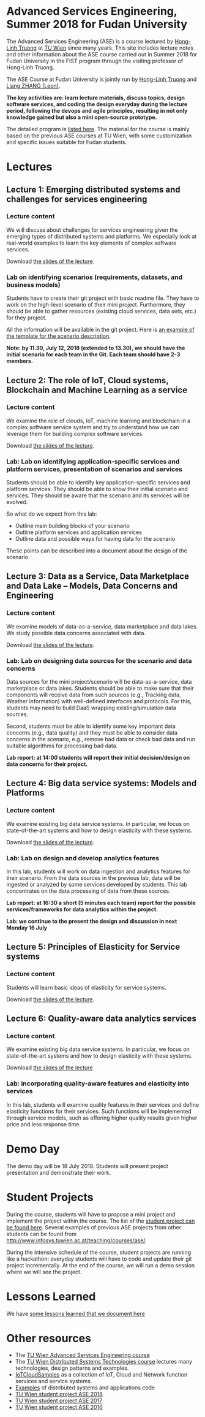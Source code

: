 # Advanced Services Engineering, Summer 2018 for Fudan University

The Advanced Services Engineering (ASE) is a course lectured by [Hong-Linh Truong](http://www.infosys.tuwien.ac.at/staff/truong) at [TU Wien](http://www.infosys.tuwien.ac.at/teaching/courses/ase/) since many years. This site includes lecture notes and other information about the ASE course carried out in Summer 2018 for Fudan University in the FIST program through the visiting professor of Hong-Linh Truong.

The ASE Course at Fudan University is jointly run by [Hong-Linh Truong](http://www.infosys.tuwien.ac.at/staff/truong) and [Liang ZHANG (Leon)](http://www.cs.fudan.edu.vn/?page_id=2303).

**The key activities are: learn lecture materials, discuss topics, design software services, and coding the design everyday during the lecture period, following the devops and agile principles, resulting in not only knowledge gained but also a mini open-source prototype.**


The detailed program is [listed here](ase-fist2018-overview.pdf). The material for the course is mainly based on the previous ASE courses at TU Wien, with some customization and specific issues suitable for Fudan students.

# Lectures

## Lecture 1: Emerging distributed systems and challenges for services engineering


### Lecture content

We will discuss about challenges for services engineering given the emerging types of distributed systems and platforms. We especially look at real-world examples to learn the key elements of complex software services.

Download [the slides of the lecture](truong-ase-fudan-2018-lecture1-dss-challenges.pdf).

### Lab on identifying scenarios (requirements, datasets, and business models)

Students have to create their git project with basic readme file. They have to work on the high-level scenario of their mini project. Furthermore, they should be able to gather resources (existing cloud services, data sets, etc.) for they project.

All the information will be available in the git project. Here is [an example of the template for the scenario description](ase-scenario-template.pdf).

**Note: by 11.30, July 12, 2018 (extended to 13.30), we should have the initial scenario for each team in the Git. Each team should have  2-3 members.**

## Lecture 2: The role of IoT, Cloud systems, Blockchain and Machine Learning as a service
### Lecture content

We examine the role of clouds, IoT, machine learning and blockchain in a complex software service system and try to understand how we can leverage them for building complex software services.

Download [the slides of the lecture](truong-ase-fudan-2018-lecture2-IoTCloudMLBlockchainSystems.pdf).

### Lab: Lab on identifying application-specific services and platform services, presentation of scenarios and services

Students should be able to identify key application-specific services and platform services. They should be able to show their initial scenario and services. They should be aware that the scenario and its services will be evolved.

So what do we expect from this lab:

* Outline main building blocks of your scenario
* Outline platform services and application services
* Outline data and possible ways for having data for the scenario

These points can be described into a document about the design of the  scenario.

## Lecture 3: Data as a Service, Data Marketplace and Data Lake – Models, Data Concerns and Engineering

### Lecture content

We examine models of data-as-a-service, data marketplace and data lakes. We study possible data concerns associated with data.

Download [the slides of the lecture](truong-ase-fudan-2018-lecture3-daas_datalake_datamarket_dataconcerns.pdf).

### Lab: Lab on designing data sources for the scenario and data concerns

Data sources for the mini project/scenario will be data-as-a-service, data marketplace or data lakes. Students should be able to make sure that their components will receive data from such sources (e.g., Tracking data, Weather information) with well-defined interfaces and protocols. For this, students may need to build DaaS wrapping existing/simulation data sources.

Second, students must be able to identify some key important data concerns (e.g., data quality) and they must be able to consider data concerns in the scenario, e.g., remove bad data or check bad data and run suitable algorithms for processing bad data.

**Lab report: at 14:00 students will report their initial decision/design on data concerns for their project.**

## Lecture 4: Big data service systems: Models and Platforms

### Lecture content

We examine existing big data service systems. In particular, we focus on state-of-the-art systems and how to design elasticity with these systems.

Download [the slides of the lecture](truong-ase-fudan-2018-lecture4-bigdatasystems.pdf).

### Lab: Lab on design and develop analytics features

In this lab, students will work on data ingestion and analytics features for their scenario. From the data sources in the previous lab, data will be ingested or analyzed by some services developed by students. This lab concentrates on the data processing of data from these sources.

**Lab report: at 16:30 a short (5 minutes each team) report for the possible services/frameworks for data analytics within the project.**

**Lab: we continue to the present the design and discussion in next Monday 16 July**

## Lecture 5: Principles of Elasticity for Service systems

### Lecture content

Students will learn basic ideas of elasticity for service systems.

Download [the slides of the lecture](truong-ase-fudan-2018-lecture5-elasticity.pdf).


## Lecture 6: Quality-aware data analytics services

### Lecture content

We examine existing big data service systems. In particular, we focus on state-of-the-art systems and how to design elasticity with these systems.

Download [the slides of the lecture](truong-ase-fudan-2018-lecture6-qorda.pdf)

### Lab: incorporating quality-aware features and elasticity into services

In this lab, students will examine quality features in their services and define elasticity functions for their services. Such functions will be implemented through service models, such as offering higher quality results given higher price and less response time.

# Demo Day

The demo day will be 18 July 2018. Students will present project presentation and demonstrate their work.

# Student Projects

During the course, students will have to propose a mini project and implement the project within the course. The list of the [student project can be found here](https://github.com/AdvancedServicesEngineeringFudan2018). Several examples of previous ASE projects from other students can be found from http://www.infosys.tuwien.ac.at/teaching/courses/ase/.

During the intensive schedule of the course, student projects are running like a hackathon: everyday students will have to code and update their git project incrementally. At the end of the course, we will run a demo session where we will see the project.

# Lessons Learned

We have [some lessons learned that we document here](Lessonslearned.md)
# Other resources

* The [TU Wien Advanced Services Engineering course](http://www.infosys.tuwien.ac.at/teaching/courses/ase/)
* The [TU Wien Distributed Systems Technologies course](http://www.infosys.tuwien.ac.at/staff/truong/dst/) lectures many technologies, design patterns and examples.
* [IoTCloudSamples](https://github.com/rdsea/IoTCloudSamples) as a collection of IoT, Cloud and Network function services and service systems.
* [Examples](https://github.com/linhsolar/distributedsystemsexamples) of distributed systems and applications code
* [TU Wien student project ASE 2018](https://github.com/AdvancedServicesEngineeringTUWien2018)
* [TU Wien student project ASE 2017](https://github.com/AdvancedServicesEngineeringTUWien2017)
* [TU Wien student project ASE 2016](https://github.com/AdvancedServicesEngineeringTUWien2016)
